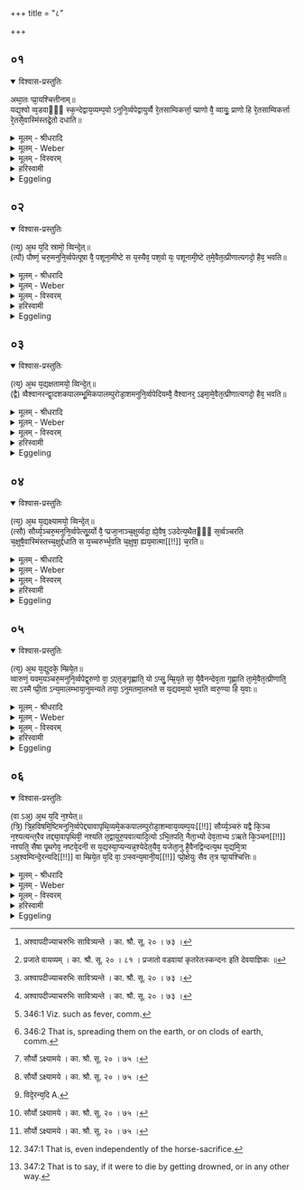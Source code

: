 +++
title = "८"

+++


## ०१


<details open><summary>विश्वास-प्रस्तुतिः</summary>

अथा᳘तः प्प्रा᳘यश्चित्तीनाम्॥  
यद्य᳘श्वो व्व᳘डवाᳫँ᳭ स्क᳘न्देद्वाय᳘व्यम्प᳘यो ऽनुनि᳘र्व्वपेद्वायुर्व्वै रे᳘तसाम्विकर्त्ता᳘ प्प्राणो वै᳘ व्वायुः᳘ प्राणो हि रे᳘तसाम्विकर्त्ता रे᳘तसै᳘वास्मिंस्तद्रे᳘तो दधाति॥
</details>

<details><summary>मूलम् - श्रीधरादि</summary>

अथा᳘तः प्प्रा᳘यश्चित्तीनाम्॥  
यद्य᳘श्वो व्व᳘डवाᳫँ᳭ स्क᳘न्देद्वाय᳘व्यम्प᳘यो ऽनुनि᳘र्व्वपेद्वायुर्व्वै रे᳘तसाम्विकर्त्ता᳘ प्प्राणो वै᳘ व्वायुः᳘ प्राणो हि रे᳘तसाम्विकर्त्ता रे᳘तसै᳘वास्मिंस्तद्रे᳘तो दधाति॥
</details>

<details><summary>मूलम् - Weber</summary>

अथा᳘तः प्रा᳘यश्चित्तीनाम्॥  
यद्य᳘श्वो व᳘डवाᳫं स्क᳘न्देद्वायव्य᳘म् प᳘योऽनुनि᳘र्वपेद्वायुर्वै रे᳘तसां विकर्ता᳘ प्राणो वै᳘ वायुः᳘ प्राणो हि रे᳘तसां विकर्ता रे᳘तसैॗवास्मिंस्तद्रे᳘तो दधाति॥
</details>

<details><summary>मूलम् - विस्वरम्</summary>

**अथाश्वमेधीयप्रायश्चित्तानि ।**
 
अथातः प्रायश्वित्तीनाम् । यद्यश्वो वडवां स्कन्देत् । वायव्यं पयो ऽनुनिर्वपेत् । वायुर्वै रेतसां विकर्ता । प्राणो वै वायुः । प्राणो हि रेतसां विकर्ता । रेतसैवास्मिंस्तद्रेतो दधाति ॥ १ ॥ 
</details>

<details><summary>हरिस्वामी</summary>

**अथातः प्रायश्चित्तीनामि**ति [^१_६७] । वडवां स्कंदेत् । "स्कंदिर् गतिशोषणयोः"- (धा. पा. भ्वा. प. १००) । वडवां गच्छेत् । तस्यां [^२_६७] सिंचेदित्यर्थः । रेतसा वायव्येन पयसा अस्मिन्नश्वे तद्रेतो दधाति । यद्वायव्यं पयो निर्वपति ॥ १ ॥ 

[^१_६७]: अश्वापदीज्याचरुभिः सावित्र्यन्ते । का. श्रौ. सू. २० । ७३ । 

[^२_६७]: प्रजाते वायव्यम् । का. श्रौ. सू. २० । ८१ । प्रजातो वडवायां कृतरेतःस्कन्दनः इति देवयाज्ञिकः ॥
</details>

<details><summary>Eggeling</summary>

1. Now, then, of the expiations. If the sacrificial horse were to couple with a mare, let him in addition prepare a milk (oblation) to Vāyu;--Vāyu doubtless is the transformer of seeds, for Vāyu (the wind) is the vital air, and the vital air is the transformer

of seeds: by means of seed he thus puts seed into it.
</details>


## ०२


<details open><summary>विश्वास-प्रस्तुतिः</summary>

(त्य᳘) अ᳘थ य᳘दि स्रामो᳘ व्विन्दे᳘त्॥  
(त्पौ) पौष्णं᳘ चरु᳘मनुनि᳘र्व्वपेत्पूषा वै᳘ पशूना᳘मीष्टे स य᳘स्यैव᳘ पश᳘वो यः᳘ पशूनामी᳘ष्टे त᳘मे᳘वैत᳘त्प्रीणात्यगदो᳘ हैव᳘ भवति॥
</details>

<details><summary>मूलम् - श्रीधरादि</summary>

(त्य᳘) अ᳘थ य᳘दि स्रामो᳘ व्विन्दे᳘त्॥  
(त्पौ) पौष्णं᳘ चरु᳘मनुनि᳘र्व्वपेत्पूषा वै᳘ पशूना᳘मीष्टे स य᳘स्यैव᳘ पश᳘वो यः᳘ पशूनामी᳘ष्टे त᳘मे᳘वैत᳘त्प्रीणात्यगदो᳘ हैव᳘ भवति॥
</details>

<details><summary>मूलम् - Weber</summary>

अ᳘थ य᳘दि स्रामो᳘ विन्दे᳘त्॥  
पौष्णं᳘ चरु᳘मनुनि᳘र्वपेत्पूषा वै᳘ पशूना᳘मीष्टे स य᳘स्यैव᳘ पश᳘वो यः᳘ पशूनामी᳘ष्टे त᳘मेॗवैत᳘त्प्रीणात्यगदो᳘ हैव᳘ भवति॥
</details>

<details><summary>मूलम् - विस्वरम्</summary>

अथ यदि स्रामो विंदेत् । पौष्णं चरुमनुनिर्वपेत् । पूषा वै पशूनामीष्टे । स यस्यैव पशवः । यः पशूनामीष्टे । तमेवैतत्प्रीणाति । अगदो हैव भवति ॥ २ ॥ 
</details>

<details><summary>हरिस्वामी</summary>

स्रामः प्रतिश्रयः [^१_६७] । यत् यदि प्राप्नुयात् । 'अगदः' । गदो रोगः । अरोगः अश्वो भवति ॥ २ ॥ 

[^१_६७]: पौष्णः स्रामे । का. श्रौ. सू. २० । ७४ । 
</details>

<details><summary>Eggeling</summary>

2. And if disease were to befal it, let him in addition prepare a pap to Pūshan, for Pūshan rules over beasts (cattle); and, indeed, he thereby gratifies him who owns cattle and rules over cattle; and it (the horse) thereby indeed becomes free from disease.
</details>


## ०३


<details open><summary>विश्वास-प्रस्तुतिः</summary>

(त्य᳘) अ᳘थ य᳘द्यक्षतामयो᳘ व्विन्दे᳘त्॥  
(द्वै) व्वैश्वानरन्द्वा᳘दशकपालम्भू᳘मिकपालम्पुरोडा᳘शमनुनि᳘र्व्वपेदियम्वै᳘ वैश्वानर᳘ ऽइमा᳘मे᳘वैत᳘त्प्रीणात्यगदो᳘ हैव᳘ भवति॥
</details>

<details><summary>मूलम् - श्रीधरादि</summary>

(त्य᳘) अ᳘थ य᳘द्यक्षतामयो᳘ व्विन्दे᳘त्॥  
(द्वै) व्वैश्वानरन्द्वा᳘दशकपालम्भू᳘मिकपालम्पुरोडा᳘शमनुनि᳘र्व्वपेदियम्वै᳘ वैश्वानर᳘ ऽइमा᳘मे᳘वैत᳘त्प्रीणात्यगदो᳘ हैव᳘ भवति॥
</details>

<details><summary>मूलम् - Weber</summary>

अ᳘थ य᳘द्यक्षतामयो᳘ विन्दे᳘त्॥  
वैश्वानरं द्वा᳘दशकपालम् भू᳘मिकपालम् पुरोडा᳘शमनुनि᳘र्वपेदियं वै᳘ वैश्वानर᳘ इमा᳘मेॗवैत᳘त्प्रीणात्यगदो᳘ हैव᳘ भवति॥
</details>

<details><summary>मूलम् - विस्वरम्</summary>

अथ यद्यक्षतामयो विंदेत् । वैश्वानरं द्वादशकपालं भूमिकपालं पुरोडाशमनुनिर्वपेत् । इयं वै वैश्वानरः । इमामेवैतत्प्रीणाति । अगदो हैव भवति ॥ ३ ॥ 
</details>

<details><summary>हरिस्वामी</summary>

अक्षतस्य [^१_६७] आमयो रोगो ज्वरादिः अक्षतामयः । स यदश्वं प्राप्नुयात् । भूमिरेव द्वादशविभागा लोष्टकपालं द्वादश कपालकार्ये यस्य स भूमिकपालः ॥ ३ ॥ 

[^१_६७]: भूमिकपालो वैश्वानरो ऽरिष्ट्यामये । लोष्टकपालं जातूकर्ण्यो भेदात् । का. श्रौ. सू. २० । ७७ । ७८ ।
</details>

<details><summary>Eggeling</summary>

3. And if sickness without (visible) injury [^egg_883] were to befal it, let him in addition prepare for (Agni) Vaiśvānara a cake on twelve potsherds, with the earth serving for potsherds [^egg_884]; for Vaiśvānara is this (earth): he thereby gratifies this (earth), and it (the horse) becomes free from disease.

[^egg_883]: 346:1 Viz. such as fever, comm.

[^egg_884]: 346:2 That is, spreading them on the earth, or on clods of earth, comm.
</details>


## ०४


<details open><summary>विश्वास-प्रस्तुतिः</summary>

(त्य᳘) अ᳘थ य᳘द्यक्ष्यामयो᳘ व्विन्दे᳘त्॥  
(त्सौ) सौर्य्य᳘ञ्चरु᳘मनुनि᳘र्व्वपेत्सू᳘र्य्यो वै᳘ प्प्रजा᳘नाञ्च᳘क्षुर्य्यदा᳘ ह्ये᳘वैष᳘ ऽउदेत्य᳘थैतᳫँ᳭ स᳘र्व्वञ्चरति च᳘क्षुषै᳘वास्मिंस्तच्च᳘क्षुर्द्दधाति स य᳘च्चरुर्भ्भ᳘वति च᳘क्षुषा᳘ ह्यय᳘मात्मा[[!!]] च᳘रति॥
</details>

<details><summary>मूलम् - श्रीधरादि</summary>

(त्य᳘) अ᳘थ य᳘द्यक्ष्यामयो᳘ व्विन्दे᳘त्॥  
(त्सौ) सौर्य्य᳘ञ्चरु᳘मनुनि᳘र्व्वपेत्सू᳘र्य्यो वै᳘ प्प्रजा᳘नाञ्च᳘क्षुर्य्यदा᳘ ह्ये᳘वैष᳘ ऽउदेत्य᳘थैतᳫँ᳭ स᳘र्व्वञ्चरति च᳘क्षुषै᳘वास्मिंस्तच्च᳘क्षुर्द्दधाति स य᳘च्चरुर्भ्भ᳘वति च᳘क्षुषा᳘ ह्यय᳘मात्मा[[!!]] च᳘रति॥
</details>

<details><summary>मूलम् - Weber</summary>

अ᳘थ य᳘द्यक्ष्यामयो᳘ विन्दे᳘त्॥  
सौर्यं᳘ चरु᳘मनुनि᳘र्वपेत्सू᳘र्यो वै᳘ प्रजा᳘नां च᳘क्षुर्यदाॗ ह्येॗवैष᳘ उदेत्य᳘थेदᳫं स᳘र्वं चरति च᳘क्षुषैॗवास्मिंस्तच्च᳘क्षुर्दधाति स य᳘च्चरुर्भ᳘वति च᳘क्षुषा ह्य᳘य᳘मात्मा च᳘रति॥
</details>

<details><summary>मूलम् - विस्वरम्</summary>

अथ यद्यक्ष्यामयो विन्देत् । सौर्यं चरुमनुनिर्वपेत् । सूर्यो वै प्रजानां चक्षुः । यदा ह्येवैष उदेति । अथैतं सर्वं चरति । चक्षुषैवास्मिंस्तच्चक्षुर्दधाति । स यच्चरुर्भवति । चक्षुषा ह्ययमात्मा चरति ॥ ४ ॥ 
</details>

<details><summary>हरिस्वामी</summary>

अक्ष्णोरामयो [^१_६८] रोगः अक्ष्यामयः । स यद्यश्वमाप्नुयात् ॥ ४ ॥ ५ ॥ 

[^१_६८]: सौर्यो ऽक्ष्यामये । का. श्रौ. सू. २० । ७५ । 
</details>

<details><summary>Eggeling</summary>

4. And if an eye-disease were to befal it, let him in addition prepare a pap to Sūrya;--the Sun, doubtless, is the eye of creatures, for when he rises everything here moves: by means of the eye (of the world) he thus bestows the eye upon it. And as to why it is a pap (caru), it is because by means of the eye this self (body or mind) moves (car).
</details>


## ०५


<details open><summary>विश्वास-प्रस्तुतिः</summary>

(त्य᳘) अ᳘थ य᳘द्युदके᳘ म्म्रिये᳘त॥  
व्वारुणं᳘ यवम᳘यञ्चरु᳘मनुनि᳘र्व्वपेद्व᳘रुणो वा᳘ ऽएत᳘ङ्गृह्णाति᳘ यो ऽप्सु᳘ म्म्रि᳘य᳘ते सा᳘ यै᳘वैनन्देव᳘ता गृह्णा᳘ति ता᳘मे᳘वैत᳘त्प्रीणाति᳘ सा ऽस्मै प्प्री᳘ता ऽन्य᳘मालम्भाया᳘नुमन्यते तया᳘ ऽनुमतमा᳘लभते स य᳘द्यवम᳘यो भ᳘वति व्वरु᳘ण्या हि य᳘वाः॥
</details>

<details><summary>मूलम् - श्रीधरादि</summary>

(त्य᳘) अ᳘थ य᳘द्युदके᳘ म्म्रिये᳘त॥  
व्वारुणं᳘ यवम᳘यञ्चरु᳘मनुनि᳘र्व्वपेद्व᳘रुणो वा᳘ ऽएत᳘ङ्गृह्णाति᳘ यो ऽप्सु᳘ म्म्रि᳘य᳘ते सा᳘ यै᳘वैनन्देव᳘ता गृह्णा᳘ति ता᳘मे᳘वैत᳘त्प्रीणाति᳘ सा ऽस्मै प्प्री᳘ता ऽन्य᳘मालम्भाया᳘नुमन्यते तया᳘ ऽनुमतमा᳘लभते स य᳘द्यवम᳘यो भ᳘वति व्वरु᳘ण्या हि य᳘वाः॥
</details>

<details><summary>मूलम् - Weber</summary>

अ᳘थ य᳘द्युदके᳘ म्रिये᳘त॥  
वारुणं᳘ यवम᳘यं चरु᳘मनुनि᳘र्वपेद्व᳘रुणो वा᳘ एतं᳘ गृह्णातिॗ योऽप्सु᳘ म्रिय᳘ते साॗ यैॗवैनं देव᳘ता गृह्णा᳘ति ता᳘मेॗवैत᳘त्प्रीणातिॗ सास्मै प्रीॗतान्य᳘मालम्भाया᳘नुमन्यते तया᳘नुमतमा᳘लभते स य᳘द्यवम᳘यो भ᳘वति वरुॗण्या हि य᳘वाः॥
</details>

<details><summary>मूलम् - विस्वरम्</summary>

अथ यद्युदके [^१_६८] म्रियेत । वारुणं यवमयं चरुमनुनिर्वपेत् । वरुणो वा एतं गृह्णाति । यो ऽप्सु म्रियते । सा यैवैनं देवता गृह्णाति । तामेवैतत्प्रीणाति । सा ऽस्मै प्रीता ऽन्यमालंभायानुमन्यते । तया ऽनुमतमालभते । स यद्यवमयो भवति । वरुण्या हि यवाः ॥ ५ ॥ 

[^१_६८]: वारुणो ऽप्सु मृते । का. श्रौ. सू. २० । ७६ । 
</details>

<details><summary>हरिस्वामी</summary>

[व्याख्यानं चतुर्थे]
</details>

<details><summary>Eggeling</summary>

5. And if it were to die in water, let him in addition prepare a barley pap to Varuṇa, for Varuṇa seizes him who dies in water: he thereby thus gratifies that very deity who seizes it, and, thus gratified, he approves his slaughtering another (horse), and he slaughters it as one approved by that (deity). And as to why it is (prepared) of barley, it is because barley belongs to Varuṇa.
</details>


## ०६


<details open><summary>विश्वास-प्रस्तुतिः</summary>

(वा ऽअ᳘) अ᳘थ य᳘दि न᳘श्येत्॥  
(त्रि᳘) त्रि᳘हविषमि᳘ष्टिमनुनि᳘र्व्वपेद्द्यावापृथि᳘व्यमे᳘ककपालम्पुरोडा᳘शम्वाय᳘व्यम्प᳘यः[[!!]] सौर्य्य᳘ञ्चरुं यद्वै कि᳘ञ्च न᳘श्यत्यन्त᳘रैव तद्द्या᳘वापृथिवी᳘ नश्यति त᳘द्वायुरु᳘पवात्यादि᳘त्यो ऽभि᳘तपति᳘ नैता᳘भ्यो देव᳘ताभ्य ऽऋते कि᳘ञ्चन[[!!]] नश्यति᳘ सैषा पृ᳘थगेव᳘ नष्टवे᳘दनी स य᳘द्यस्या᳘प्यन्यन्न᳘श्येदेत᳘यैव᳘ यजेता᳘नु है᳘वैनद्विन्दत्य᳘थ य᳘द्यमि᳘त्रा ऽअ᳘श्वम्विन्दे᳘रन्यदि[[!!]] वा म्म्रिये᳘त य᳘दि वा᳘ ऽप्स्वन्य᳘मानी᳘य[[!!]] प्प्रो᳘क्षेयुः सैव त᳘त्र प्प्रा᳘यश्चित्तिः॥
</details>

<details><summary>मूलम् - श्रीधरादि</summary>

(वा ऽअ᳘) अ᳘थ य᳘दि न᳘श्येत्॥  
(त्रि᳘) त्रि᳘हविषमि᳘ष्टिमनुनि᳘र्व्वपेद्द्यावापृथि᳘व्यमे᳘ककपालम्पुरोडा᳘शम्वाय᳘व्यम्प᳘यः[[!!]] सौर्य्य᳘ञ्चरुं यद्वै कि᳘ञ्च न᳘श्यत्यन्त᳘रैव तद्द्या᳘वापृथिवी᳘ नश्यति त᳘द्वायुरु᳘पवात्यादि᳘त्यो ऽभि᳘तपति᳘ नैता᳘भ्यो देव᳘ताभ्य ऽऋते कि᳘ञ्चन[[!!]] नश्यति᳘ सैषा पृ᳘थगेव᳘ नष्टवे᳘दनी स य᳘द्यस्या᳘प्यन्यन्न᳘श्येदेत᳘यैव᳘ यजेता᳘नु है᳘वैनद्विन्दत्य᳘थ य᳘द्यमि᳘त्रा ऽअ᳘श्वम्विन्दे᳘रन्यदि[[!!]] वा म्म्रिये᳘त य᳘दि वा᳘ ऽप्स्वन्य᳘मानी᳘य[[!!]] प्प्रो᳘क्षेयुः सैव त᳘त्र प्प्रा᳘यश्चित्तिः॥
</details>

<details><summary>मूलम् - Weber</summary>

अ᳘थ य᳘दि न᳘श्येत्॥  
त्रि᳘हविषमि᳘ष्टिमनुनि᳘र्वपेद्द्यावापृथिव्य᳘मे᳘ककपालम् पुरोडा᳘शं वायव्य᳘म् प᳘यः सौर्यं᳘ चरुं यद्वै किं᳘ च न᳘श्यत्यन्तॗरैव तद्द्या᳘वापृथिवी᳘ नश्यति त᳘द्वायुरु᳘पवात्यादिॗत्योऽभि᳘तपतिॗ नैता᳘भ्यो देव᳘ताभ्य ऋते किं᳘ चन᳘ नश्यतिॗ सैषा पृ᳘थगेव᳘ नष्टवे᳘दनी स य᳘द्यस्या᳘प्यन्यन्न᳘श्येदेत᳘यैव᳘ यजेता᳘नु हैॗवैनद्विन्दत्य᳘थ य᳘द्यमि᳘त्रा अ᳘श्वं विन्देरन्य᳘दि [^wbr_1] वा म्रिये᳘त य᳘दि वाप्स्व᳘न्य᳘मानी᳘य प्रो᳘क्षेयुः सैव त᳘त्र प्रा᳘यश्चित्तिः॥  

[^wbr_1]: विदे᳘रन्य᳘दि A.
</details>

<details><summary>मूलम् - विस्वरम्</summary>

**अथ प्रायश्चित्तीया त्रिहविषेष्टिः ।**
 
अथ यदि नश्येत् । त्रिहविषमिष्टिमनुनिर्वपेत् । द्यावापृथिव्यमेककपालं [^१_६८] पुरोडाशम् । वायव्यं पयः । सौर्यं चरुम् । यद्वै किंचन नश्यति । अंतरैव तद् द्यावापृथिवी नश्यति । तद्वायुरुपवाति । आदित्यो ऽभितपति । नैताभ्यो देवताभ्य ऋते किंचन नश्यति । सैषा पृथगेव नष्टवेदनी । स यद्यस्याप्यन्यन्नश्येत् । एतयैव यजेत । अनु हैवैनद्विन्दति । अथ यद्यमित्रा अश्वं विन्देरन् । यदि म्रियेत । यदि वा ऽप्सु अन्यमानीय प्रोक्षेयुः । सैव तत्र प्रायश्चित्तिः ॥ ६ ॥ 

[^१_६८]: नाशे तंत्रेण द्यावापृथिव्यः पयो वायव्यं सौर्यः । अन्यत्रापि । का. श्रौ. सू. २० । ७९ । ८० ।
</details>

<details><summary>हरिस्वामी</summary>

सा एषा त्रिहविरिष्टिः पृथगेव अश्वमेधात्पृथगपि बहिरपि भवति । एवशब्दः अपिशब्दस्यार्थे । कुत एतत् ? । "स यद्यस्याप्यन्यन्नश्येत्" ततः "एतयैव यजेत" इत्युत्तरत्र अपिशब्दश्रवणात् । नष्टं विन्दते अनयेति नष्टवेदनी । स यदि अस्याहिताग्नेः अन्यत् अपि अश्वाद्धिरण्यादि किंचित्पुरुषार्थं नश्येत् । तत एतयैव त्रिहविषा यजेत । अनुविन्दत्येव तन्नष्टं लभत एव । इति पुरुषार्थो विधिः पृथक् वचनादर्थवत्त्वात् । यदि तु आश्वमेधिके एव अन्यस्मिन्नपि नष्टे विधीयते सा । तेनैषा अश्वमेधात्पृथक् स्यात् [^१_६८] ॥ ६ ॥ 

[^१_६८]: मृतादर्शनयोरन्यस्य रशनादानादि करोत्यश्वयुक्तम् । का. श्रौ. सू. २० । ८२ ।
 
इति श्रीमदाचार्यहरिस्वामिनः कृतौ माध्यन्दिनीयशतपथब्राह्मणभाष्ये त्रयोदशे कापडे तृतीये ऽध्याये अष्टमं ब्राह्मणम् ॥ १३ । ३ । ८ ॥ 

नागस्वामिसुतो ऽवन्त्यां पाराशर्यो वसन्हरिः । 
श्रुत्यर्थं दर्शयामास शक्तितः पौष्करीयकः ॥ १ ॥

श्रीमतो ऽवन्तिनाथस्य विक्रमार्कस्य भूपतेः । 
धर्माध्यक्षो हरिस्वामी व्याख्यच्छातपथीं श्रुतिम् ॥ २ ॥ 

भूभर्त्रा विक्रमार्केण क्लृप्तां कनकवेदिकाम् । 
दानायाध्यास्य कृतवान् श्रुत्यर्थविवृतिं हरिः ॥ ३ ॥

इति श्रीसर्वविद्यानिधानकवीन्द्राचार्यसरस्वतीनां श्रीहरिस्वामिनां कृतौ माध्यन्दिनीयशतपथब्राह्मणभाष्ये त्रयोदशे काण्डे तृतीयो ऽध्यायः समाप्तः ॥ (१३-३) ॥ 
</details>

<details><summary>Eggeling</summary>

6. And if it were to get lost, let him in addition

perform an ishṭi with three sacrificial dishes--a cake on one potsherd for Heaven and Earth, a milk (oblation) for Vāyu, and a pap for Sūrya;--for whatsoever is lost, is lost within heaven and earth; and the wind blows upon it, and the sun shines upon it; and nothing whatever is lost out of (the reach of) these deities. And even by itself [^egg_885] this (ishṭi) is the recoverer of what is lost; and even if any other thing of his were to get lost let him perform this very offering, and he verily finds it. And if enemies were to obtain the horse, or if it were to die (either in any other way) or in water [^egg_886], let them bring another (horse) and consecrate it by sprinkling: this, indeed, is the expiation in that case.

[^egg_885]: 347:1 That is, even independently of the horse-sacrifice.

[^egg_886]: 347:2 That is to say, if it were to die by getting drowned, or in any other way.
</details>

